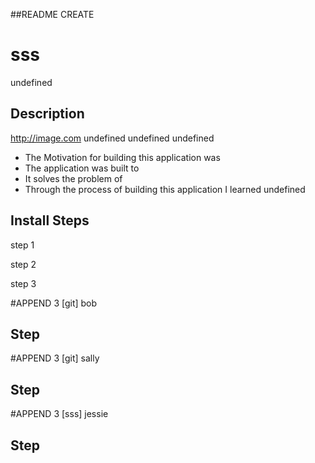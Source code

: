 
##README CREATE
# sss  
undefined
## Description
http://image.com
undefined
undefined
undefined





- The Motivation for building this application was  
- The application was built to 
- It solves the problem of 
- Through the process of building this application I learned undefined



## Install Steps


step 1

step 2

step 3

#APPEND 3
[git] bob 

## Step



#APPEND 3
[git] sally

## Step



#APPEND 3
[sss] jessie

## Step

